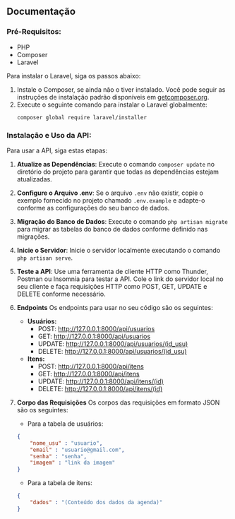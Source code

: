 ## Documentação

### Pré-Requisitos:
- PHP
- Composer
- Laravel 

Para instalar o Laravel, siga os passos abaixo:

1. Instale o Composer, se ainda não o tiver instalado. Você pode seguir as instruções de instalação padrão disponíveis em [getcomposer.org](https://getcomposer.org/).
2. Execute o seguinte comando para instalar o Laravel globalmente:
    ```
    composer global require laravel/installer
    ```

### Instalação e Uso da API:

Para usar a API, siga estas etapas:

1. **Atualize as Dependências**:
    Execute o comando `composer update` no diretório do projeto para garantir que todas as dependências estejam atualizadas.
   
2. **Configure o Arquivo .env**:
    Se o arquivo `.env` não existir, copie o exemplo fornecido no projeto chamado `.env.example` e adapte-o conforme as configurações do seu banco de dados.

3. **Migração do Banco de Dados**:
    Execute o comando `php artisan migrate` para migrar as tabelas do banco de dados conforme definido nas migrações.

4. **Inicie o Servidor**:
    Inicie o servidor localmente executando o comando `php artisan serve`.

5. **Teste a API**:
    Use uma ferramenta de cliente HTTP como Thunder, Postman ou Insomnia para testar a API. Cole o link do servidor local no seu cliente e faça requisições HTTP como POST, GET, UPDATE e DELETE conforme necessário.

6. **Endpoints**
    Os endpoints para usar no seu código são os seguintes: 
    - **Usuários:**
        - POST: http://127.0.0.1:8000/api/usuarios
        - GET: http://127.0.0.1:8000/api/usuarios
        - UPDATE: http://127.0.0.1:8000/api/usuarios/(id_usu)
        - DELETE: http://127.0.0.1:8000/api/usuarios/(id_usu)
    - **Itens:**
        - POST: http://127.0.0.1:8000/api/itens
        - GET: http://127.0.0.1:8000/api/itens
        - UPDATE: http://127.0.0.1:8000/api/itens/(id)
        - DELETE: http://127.0.0.1:8000/api/itens/(id)

7. **Corpo das Requisições**
   Os corpos das requisições em formato JSON são os seguintes:
   - Para a tabela de usuários:
    ```json
    {
        "nome_usu" : "usuario",
        "email" : "usuario@gmail.com",
        "senha" : "senha",
        "imagem" : "link da imagem"
    }
    ```
   - Para a tabela de itens:
    ```json
    {
        "dados" : "(Conteúdo dos dados da agenda)"
    }
    ```

